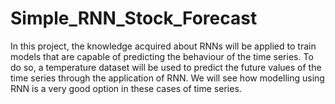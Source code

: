 # Simple_RNN_Stock_Forecast
In this project, the knowledge acquired about RNNs will be applied to train models that are capable of predicting the behaviour of the time series. To do so, a temperature dataset will be used to predict the future values of the time series through the application of RNN. We will see how modelling using RNN is a very good option in these cases of time series.
